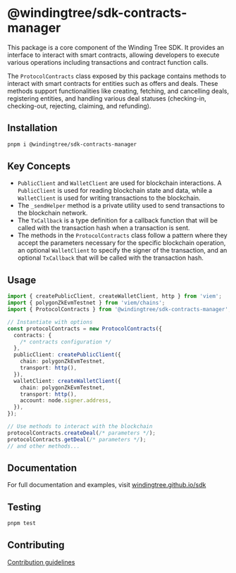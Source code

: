 # @windingtree/sdk-contracts-manager

This package is a core component of the Winding Tree SDK. It provides an interface to interact with smart contracts, allowing developers to execute various operations including transactions and contract function calls.

The `ProtocolContracts` class exposed by this package contains methods to interact with smart contracts for entities such as offers and deals. These methods support functionalities like creating, fetching, and cancelling deals, registering entities, and handling various deal statuses (checking-in, checking-out, rejecting, claiming, and refunding).

## Installation

```bash
pnpm i @windingtree/sdk-contracts-manager
```

## Key Concepts

- `PublicClient` and `WalletClient` are used for blockchain interactions. A `PublicClient` is used for reading blockchain state and data, while a `WalletClient` is used for writing transactions to the blockchain.
- The `_sendHelper` method is a private utility used to send transactions to the blockchain network.
- The `TxCallback` is a type definition for a callback function that will be called with the transaction hash when a transaction is sent.
- The methods in the `ProtocolContracts` class follow a pattern where they accept the parameters necessary for the specific blockchain operation, an optional `WalletClient` to specify the signer of the transaction, and an optional `TxCallback` that will be called with the transaction hash.

## Usage

```typescript
import { createPublicClient, createWalletClient, http } from 'viem';
import { polygonZkEvmTestnet } from 'viem/chains';
import { ProtocolContracts } from '@windingtree/sdk-contracts-manager';

// Instantiate with options
const protocolContracts = new ProtocolContracts({
  contracts: {
    /* contracts configuration */
  },
  publicClient: createPublicClient({
    chain: polygonZkEvmTestnet,
    transport: http(),
  }),
  walletClient: createWalletClient({
    chain: polygonZkEvmTestnet,
    transport: http(),
    account: node.signer.address,
  }),
});

// Use methods to interact with the blockchain
protocolContracts.createDeal(/* parameters */);
protocolContracts.getDeal(/* parameters */);
// and other methods...
```

## Documentation

For full documentation and examples, visit [windingtree.github.io/sdk](https://windingtree.github.io/sdk)

## Testing

```bash
pnpm test
```

## Contributing

[Contribution guidelines](https://windingtree.github.io/sdk/#/docs/contribution)
